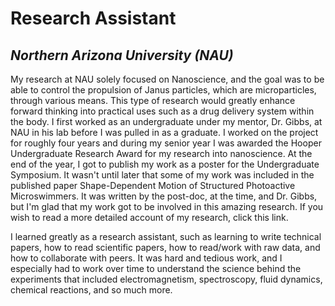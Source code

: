 # Research Assistant 
## _Northern Arizona University (NAU)_

My research at NAU solely focused on Nanoscience, and the goal was to be able to control the propulsion of Janus particles, which are microparticles, through various means. This type of research would greatly enhance forward thinking into practical uses such as a drug delivery system within the body. I first worked as an undergraduate under my mentor, Dr. Gibbs, at NAU in his lab before I was pulled in as a graduate. I worked on the project for roughly four years and during my senior year I was awarded the Hooper Undergraduate Research Award for my research into nanoscience. At the end of the year, I got to publish my work as a poster for the Undergraduate Symposium. It wasn't until later that some of my work was included in the published paper Shape-Dependent Motion of Structured Photoactive Microswimmers. It was written by the post-doc, at the time, and Dr. Gibbs, but I'm glad that my work got to be involved in this amazing research. If you wish to read a more detailed account of my research, click this link.

I learned greatly as a research assistant, such as learning to write technical papers, how to read scientific papers, how to read/work with raw data, and how to collaborate with peers. It was hard and tedious work, and I especially had to work over time to understand the science behind the experiments that included electromagnetism, spectroscopy, fluid dynamics, chemical reactions, and so much more. 


